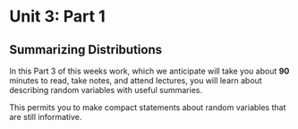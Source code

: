 # Unit 3: Part 1

## Summarizing Distributions

In this Part 3 of this weeks work, which we anticipate will take you about **90** minutes to read, take notes, and attend lectures, you will learn about describing random variables with useful summaries. 

This permits you to make compact statements about random variables that are still informative. 

